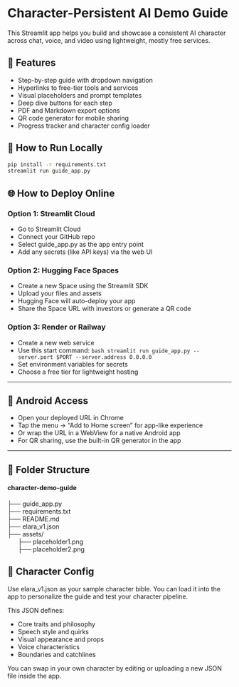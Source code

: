 # Character-Persistent AI Demo Guide

This Streamlit app helps you build and showcase a consistent AI character across chat, voice, and video using lightweight, mostly free services.

## 🚀 Features
- Step-by-step guide with dropdown navigation
- Hyperlinks to free-tier tools and services
- Visual placeholders and prompt templates
- Deep dive buttons for each step
- PDF and Markdown export options
- QR code generator for mobile sharing
- Progress tracker and character config loader

## 🧪 How to Run Locally

```bash  
pip install -r requirements.txt
streamlit run guide_app.py
```

## 🌐 How to Deploy Online

### Option 1: Streamlit Cloud
- Go to Streamlit Cloud
- Connect your GitHub repo
- Select guide_app.py as the app entry point
- Add any secrets (like API keys) via the web UI

### Option 2: Hugging Face Spaces
- Create a new Space using the Streamlit SDK
- Upload your files and assets
- Hugging Face will auto-deploy your app
- Share the Space URL with investors or generate a QR code

### Option 3: Render or Railway
- Create a new web service
- Use this start command:
  `bash
  streamlit run guide_app.py --server.port $PORT --server.address 0.0.0.0
  `
- Set environment variables for secrets
- Choose a free tier for lightweight hosting

---

## 📱 Android Access

- Open your deployed URL in Chrome
- Tap the menu → “Add to Home screen” for app-like experience
- Or wrap the URL in a WebView for a native Android app
- For QR sharing, use the built-in QR generator in the app

---

## 📁 Folder Structure

#### character-demo-guide  
├── guide_app.py  
├── requirements.txt  
├── README.md  
├── elara_v1.json  
├── assets/  
&nbsp;&nbsp;&nbsp;&nbsp;&nbsp;&nbsp;├── placeholder1.png  
&nbsp;&nbsp;&nbsp;&nbsp;&nbsp;&nbsp;├── placeholder2.png


## 🧠 Character Config

Use elara_v1.json as your sample character bible. You can load it into the app to personalize the guide and test your character pipeline.

This JSON defines:
- Core traits and philosophy
- Speech style and quirks
- Visual appearance and props
- Voice characteristics
- Boundaries and catchlines

You can swap in your own character by editing or uploading a new JSON file inside the app.
